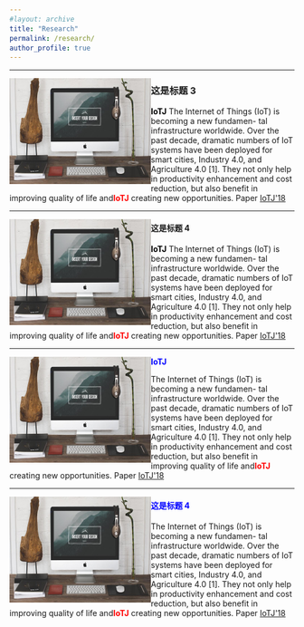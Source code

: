 ```yaml
---
#layout: archive
title: "Research"
permalink: /research/
author_profile: true
---
```


------
<p>
  <img src="/images/foo-bar-identity.jpg" alt=""
  style="float:left" width="250" height="187">
<h3>这是标题 3</h3>
<figcaption> 
<font  color=black ><b>IoTJ</b></font>
The Internet of Things (IoT) is becoming a new fundamen- tal infrastructure worldwide. Over the past decade, dramatic numbers of IoT systems have been deployed for smart cities, Industry 4.0, and Agriculture 4.0 [1]. They not only help in productivity enhancement and cost reduction, but also benefit in improving quality of life and<font  color=red ><b>IoTJ</b></font> creating new opportunities. Paper <a href="https://www.runoob.com/" target="_blank">IoTJ'18</a></figcaption>
<p>

------

<p>
  <img src="/images/foo-bar-identity.jpg" alt=""
  style="float:left" width="250" height="187">
<h4>这是标题 4</h4>
<figcaption> 
<font  color=black ><b>IoTJ</b></font>
The Internet of Things (IoT) is becoming a new fundamen- tal infrastructure worldwide. Over the past decade, dramatic numbers of IoT systems have been deployed for smart cities, Industry 4.0, and Agriculture 4.0 [1]. They not only help in productivity enhancement and cost reduction, but also benefit in improving quality of life and<font  color=red ><b>IoTJ</b></font> creating new opportunities. Paper <a href="https://www.runoob.com/" target="_blank">IoTJ'18</a></figcaption>
<p>


------

<p>
  <img src="/images/foo-bar-identity.jpg" alt=""
  style="float:left" width="250" height="187">
<figcaption> 
<font  color=blue ><b>IoTJ</b></font>

The Internet of Things (IoT) is becoming a new fundamen- tal infrastructure worldwide. Over the past decade, dramatic numbers of IoT systems have been deployed for smart cities, Industry 4.0, and Agriculture 4.0 [1]. They not only help in productivity enhancement and cost reduction, but also benefit in improving quality of life and<font  color=red ><b>IoTJ</b></font> creating new opportunities. Paper <a href="https://www.runoob.com/" target="_blank">IoTJ'18</a></figcaption>
<p>

------

<p>
  <img src="/images/foo-bar-identity.jpg" alt=""
  style="float:left" width="250" height="187">
<figcaption> 
<h4><font  color=blue ><b>这是标题 4</b></font></h4>


The Internet of Things (IoT) is becoming a new fundamen- tal infrastructure worldwide. Over the past decade, dramatic numbers of IoT systems have been deployed for smart cities, Industry 4.0, and Agriculture 4.0 [1]. They not only help in productivity enhancement and cost reduction, but also benefit in improving quality of life and<font  color=red ><b>IoTJ</b></font> creating new opportunities. Paper <a href="https://www.runoob.com/" target="_blank">IoTJ'18</a></figcaption>
<p>



